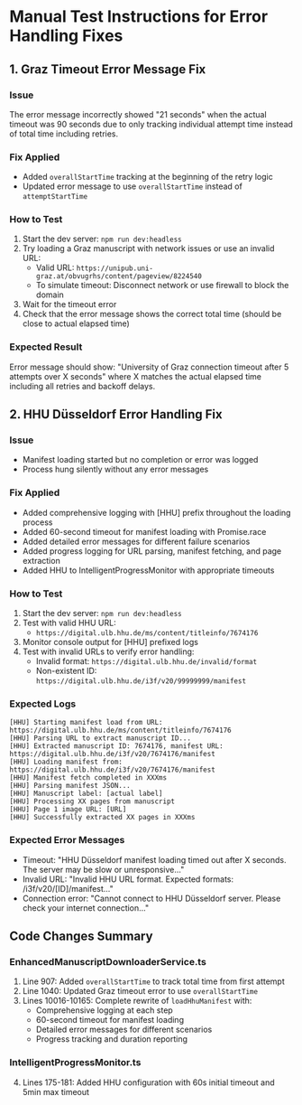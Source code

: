 # Manual Test Instructions for Error Handling Fixes

## 1. Graz Timeout Error Message Fix

### Issue
The error message incorrectly showed "21 seconds" when the actual timeout was 90 seconds due to only tracking individual attempt time instead of total time including retries.

### Fix Applied
- Added `overallStartTime` tracking at the beginning of the retry logic
- Updated error message to use `overallStartTime` instead of `attemptStartTime`

### How to Test
1. Start the dev server: `npm run dev:headless`
2. Try loading a Graz manuscript with network issues or use an invalid URL:
   - Valid URL: `https://unipub.uni-graz.at/obvugrhs/content/pageview/8224540`
   - To simulate timeout: Disconnect network or use firewall to block the domain
3. Wait for the timeout error
4. Check that the error message shows the correct total time (should be close to actual elapsed time)

### Expected Result
Error message should show: "University of Graz connection timeout after 5 attempts over X seconds" where X matches the actual elapsed time including all retries and backoff delays.

## 2. HHU Düsseldorf Error Handling Fix

### Issue
- Manifest loading started but no completion or error was logged
- Process hung silently without any error messages

### Fix Applied
- Added comprehensive logging with [HHU] prefix throughout the loading process
- Added 60-second timeout for manifest loading with Promise.race
- Added detailed error messages for different failure scenarios
- Added progress logging for URL parsing, manifest fetching, and page extraction
- Added HHU to IntelligentProgressMonitor with appropriate timeouts

### How to Test
1. Start the dev server: `npm run dev:headless`
2. Test with valid HHU URL:
   - `https://digital.ulb.hhu.de/ms/content/titleinfo/7674176`
3. Monitor console output for [HHU] prefixed logs
4. Test with invalid URLs to verify error handling:
   - Invalid format: `https://digital.ulb.hhu.de/invalid/format`
   - Non-existent ID: `https://digital.ulb.hhu.de/i3f/v20/99999999/manifest`

### Expected Logs
```
[HHU] Starting manifest load from URL: https://digital.ulb.hhu.de/ms/content/titleinfo/7674176
[HHU] Parsing URL to extract manuscript ID...
[HHU] Extracted manuscript ID: 7674176, manifest URL: https://digital.ulb.hhu.de/i3f/v20/7674176/manifest
[HHU] Loading manifest from: https://digital.ulb.hhu.de/i3f/v20/7674176/manifest
[HHU] Manifest fetch completed in XXXms
[HHU] Parsing manifest JSON...
[HHU] Manuscript label: [actual label]
[HHU] Processing XX pages from manuscript
[HHU] Page 1 image URL: [URL]
[HHU] Successfully extracted XX pages in XXXms
```

### Expected Error Messages
- Timeout: "HHU Düsseldorf manifest loading timed out after X seconds. The server may be slow or unresponsive..."
- Invalid URL: "Invalid HHU URL format. Expected formats: /i3f/v20/[ID]/manifest..."
- Connection error: "Cannot connect to HHU Düsseldorf server. Please check your internet connection..."

## Code Changes Summary

### EnhancedManuscriptDownloaderService.ts
1. Line 907: Added `overallStartTime` to track total time from first attempt
2. Line 1040: Updated Graz timeout error to use `overallStartTime`
3. Lines 10016-10165: Complete rewrite of `loadHhuManifest` with:
   - Comprehensive logging at each step
   - 60-second timeout for manifest loading
   - Detailed error messages for different scenarios
   - Progress tracking and duration reporting

### IntelligentProgressMonitor.ts
4. Lines 175-181: Added HHU configuration with 60s initial timeout and 5min max timeout